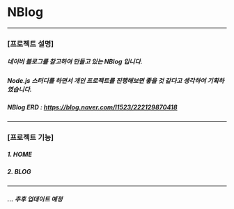 # NBlog
---
### [프로젝트 설명]
#####   네이버 블로그를 참고하여 만들고 있는 NBlog 입니다.
##### Node.js 스터디를 하면서 개인 프로젝트를 진행해보면 좋을 것 같다고 생각하여 기획하였습니다.
##### NBlog ERD : https://blog.naver.com/l1523/222129870418
---
### [프로젝트 기능]
  ##### 1. HOME
  ##### 2. BLOG
---
##### ... 추후 업데이트 예정

